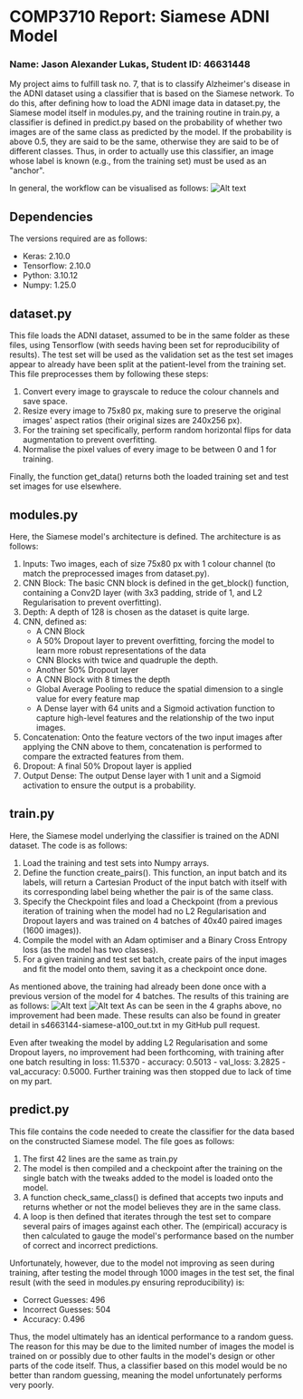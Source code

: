 # COMP3710 Report: Siamese ADNI Model
### Name: Jason Alexander Lukas, Student ID: 46631448
My project aims to fulfill task no. 7, that is to classify Alzheimer's disease in the ADNI dataset using a classifier that is based on the Siamese network. To do this, after defining how to load the ADNI image data in dataset.py, the Siamese model itself in modules.py, and the training routine in train.py, a classifier is defined in predict.py based on the probability of whether two images are of the same class as predicted by the model. If the probability is above 0.5, they are said to be the same, otherwise they are said to be of different classes. Thus, in order to actually use this classifier, an image whose label is known (e.g., from the training set) must be used as an "anchor".

In general, the workflow can be visualised as follows:
![Alt text](image.png)

## Dependencies
The versions required are as follows:
- Keras: 2.10.0
- Tensorflow: 2.10.0
- Python: 3.10.12
- Numpy: 1.25.0

## dataset.py
This file loads the ADNI dataset, assumed to be in the same folder as these files, using Tensorflow (with seeds having been set for reproducibility of results). The test set will be used as the validation set as the test set images appear to already have been split at the patient-level from the training set. This file preprocesses them by following these steps:
1. Convert every image to grayscale to reduce the colour channels and save space.
2. Resize every image to 75x80 px, making sure to preserve the original images' aspect ratios (their original sizes are 240x256 px).
3. For the training set specifically, perform random horizontal flips for data augmentation to prevent overfitting.
4. Normalise the pixel values of every image to be between 0 and 1 for training.

Finally, the function get_data() returns both the loaded training set and test set images for use elsewhere.

## modules.py
Here, the Siamese model's architecture is defined. The architecture is as follows:
1. Inputs: Two images, each of size 75x80 px with 1 colour channel (to match the preprocessed images from dataset.py).
2. CNN Block: The basic CNN block is defined in the get_block() function, containing a Conv2D layer (with 3x3 padding, stride of 1, and L2 Regularisation to prevent overfitting).
3. Depth: A depth of 128 is chosen as the dataset is quite large.
4. CNN, defined as:
    - A CNN Block
    - A 50% Dropout layer to prevent overfitting, forcing the model to learn more robust representations of the data
    - CNN Blocks with twice and quadruple the depth.
    - Another 50% Dropout layer
    - A CNN Block with 8 times the depth
    - Global Average Pooling to reduce the spatial dimension to a single value for every feature map
    - A Dense layer with 64 units and a Sigmoid activation function to capture high-level features and the relationship of the two input images.
5. Concatenation: Onto the feature vectors of the two input images after applying the CNN above to them, concatenation is performed to compare the extracted features from them.
6. Dropout: A final 50% Dropout layer is applied
7. Output Dense: The output Dense layer with 1 unit and a Sigmoid activation to ensure the output is a probability.

## train.py
Here, the Siamese model underlying the classifier is trained on the ADNI dataset. The code is as follows:
1. Load the training and test sets into Numpy arrays.
2. Define the function create_pairs(). This function, an input batch and its labels, will return a Cartesian Product of the input batch with itself with its corresponding label being whether the pair is of the same class.
3. Specify the Checkpoint files and load a Checkpoint (from a previous iteration of training when the model had no L2 Regularisation and Dropout layers and was trained on 4 batches of 40x40 paired images (1600 images)).
4. Compile the model with an Adam optimiser and a Binary Cross Entropy loss (as the model has two classes).
5. For a given training and test set batch, create pairs of the input images and fit the model onto them, saving it as a checkpoint once done.

As mentioned above, the training had already been done once with a previous version of the model for 4 batches. The results of this training are as follows:
![Alt text](image-6.png)
![Alt text](image-7.png)
As can be seen in the 4 graphs above, no improvement had been made. These results can also be found in greater detail in s4663144-siamese-a100_out.txt in my GitHub pull request.

Even after tweaking the model by adding L2 Regularisation and some Dropout layers, no improvement had been forthcoming, with training after one batch resulting in loss: 11.5370 - accuracy: 0.5013 - val_loss: 3.2825 - val_accuracy: 0.5000. Further training was then stopped due to lack of time on my part.

## predict.py
This file contains the code needed to create the classifier for the data based on the constructed Siamese model. The file goes as follows:
1. The first 42 lines are the same as train.py
2. The model is then compiled and a checkpoint after the training on the single batch with the tweaks added to the model is loaded onto the model.
3. A function check_same_class() is defined that accepts two inputs and returns whether or not the model believes they are in the same class.
4. A loop is then defined that iterates through the test set to compare several pairs of images against each other. The (empirical) accuracy is then calculated to gauge the model's performance based on the number of correct and incorrect predictions.

Unfortunately, however, due to the model not improving as seen during training, after testing the model through 1000 images in the test set, the final result (with the seed in modules.py ensuring reproducibility) is:
- Correct Guesses: 496 
- Incorrect Guesses: 504
- Accuracy: 0.496

Thus, the model ultimately has an identical performance to a random guess. The reason for this may be due to the limited number of images the model is trained on or possibly due to other faults in the model's design or other parts of the code itself. Thus, a classifier based on this model would be no better than random guessing, meaning the model unfortunately performs very poorly.